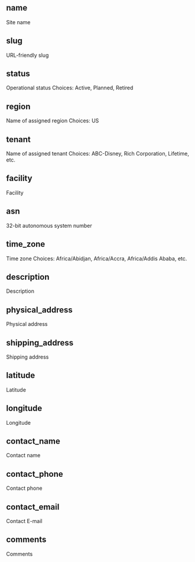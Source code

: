 ## name		

Site name

## slug		

URL-friendly slug

## status		

Operational status
Choices: Active, Planned, Retired

## region		

Name of assigned region
Choices: US

## tenant		

Name of assigned tenant
Choices: ABC-Disney, Rich Corporation, Lifetime, etc.

## facility		

Facility

## asn		

32-bit autonomous system number

## time_zone		

Time zone
Choices: Africa/Abidjan, Africa/Accra, Africa/Addis Ababa, etc.

## description		

Description

## physical_address		

Physical address

## shipping_address		

Shipping address

## latitude		

Latitude

## longitude		

Longitude

## contact_name		

Contact name

## contact_phone		

Contact phone

## contact_email		

Contact E-mail

## comments		

Comments
